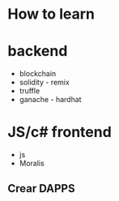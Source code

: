 # How to learn

# backend
- blockchain
- solidity - remix
- truffle
- ganache - hardhat

# JS/c# frontend
- js
- Moralis

## Crear DAPPS